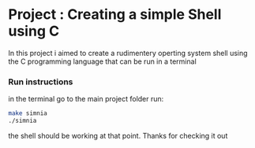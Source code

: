 # Project : Creating a simple Shell using C
In this project i aimed to create a rudimentery operting system shell using the C programming language that can be run in a terminal
### Run instructions
in the terminal go to the  main project folder run:
```bash
make simnia
./simnia
```
the shell should be working at that point. Thanks for checking it out

